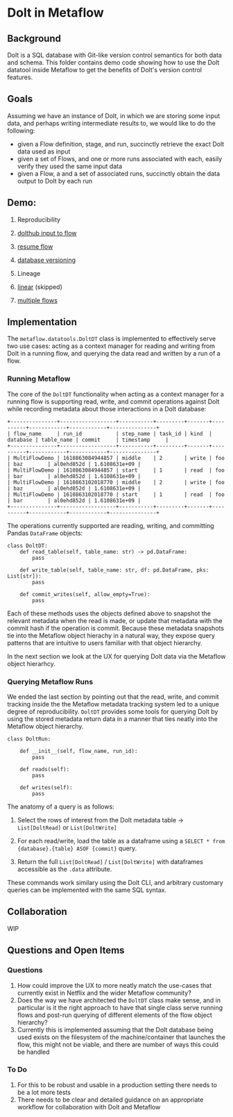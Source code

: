 # Dolt in Metaflow

## Background
Dolt is a SQL database with Git-like version control semantics for both data and schema. This folder contains demo code showing how to use the Dolt datatool inside Metaflow to get the benefits of Dolt's version control features.

## Goals
Assuming we have an instance of Dolt, in which we are storing some input data, and perhaps writing intermediate results to, we would like to do the following:
- given a Flow definition, stage, and run, succinctly retrieve the exact Dolt data used as input
- given a set of Flows, and one or more runs associated with each, easily verify they used the same input data
- given a Flow, a and a set of associated runs, succinctly obtain the data output to Dolt by each run

## Demo:

1. Reproducibility
  1. [dolthub input to flow](./1-reproducibility-1-dolthub)
  2. [resume flow](./1-reproducibility-2-resume)
  3. [database versioning](./1-reproducibility-3-versioning)

2. Lineage
  1. [linear]() (skipped)
  2. [multiple flows](./2-lineage-2-multiple-flows)

## Implementation
The `metaflow.datatools.DoltDT` class is implemented to effectively serve two
use cases: acting as a context manager for reading and writing from Dolt
in a running flow, and querying the data read and written by a run of a flow.

### Running Metaflow
The core of the `DoltDT` functionality when acting as a context manager 
for a running flow is supporting read, write, and commit operations
against Dolt while recording metadata about those interactions in 
a Dolt database:

```
+---------------+------------------+-----------+---------+-------+----------+------------+------------+---------------+
| flow_name     | run_id           | step_name | task_id | kind  | database | table_name | commit     | timestamp     |
+---------------+------------------+-----------+---------+-------+----------+------------+------------+---------------+
| MultiFlowDemo | 1610863084944857 | middle    | 2       | write | foo      | baz        | al0ehd852d | 1.6108631e+09 |
| MultiFlowDemo | 1610863084944857 | start     | 1       | read  | foo      | bar        | al0ehd852d | 1.6108631e+09 |
| MultiFlowDemo | 1610863102018770 | middle    | 2       | write | foo      | baz        | al0ehd852d | 1.6108631e+09 |
| MultiFlowDemo | 1610863102018770 | start     | 1       | read  | foo      | bar        | al0ehd852d | 1.6108631e+09 |
+---------------+------------------+-----------+---------+-------+----------+------------+------------+---------------+
```

The operations currently supported are reading, writing,
and committing Pandas `DataFrame` objects:
```python3
class DoltDT:
    def read_table(self, table_name: str) -> pd.DataFrame:
        pass

    def write_table(self, table_name: str, df: pd.DataFrame, pks: List[str]):
        pass

    def commit_writes(self, allow_empty=True):
        pass
```

Each of these methods uses the objects defined above to snapshot the relevant
metadata when the read is made, or update that metadata with the commit hash
if the operation is commit. Because these metadata snapshots tie into the
Metaflow object hierachy in a natural way, they expose query patterns that
are intuitive to users familiar with that object hierarchy. 

In the next section we look at the UX for querying Dolt data via the Metaflow object hierarhcy.

### Querying Metaflow Runs
We ended the last section by pointing out that the read, write, and commit
tracking inside the the Metaflow metadata tracking system led to a unique
degree of reproducibility. `DoltDT` provides some tools for querying Dolt
by using the stored metadata return data in a manner that ties neatly into
the Metaflow object hierarchy.

```python3
class DoltRun:

    def __init__(self, flow_name, run_id):
        pass

    def reads(self):
        pass

    def writes(self):
        pass
```

The anatomy of a query is as follows:

1. Select the rows of interest from the Dolt metadata table ->
   `List[DoltRead]` or `List[DoltWrite]`

2. For each read/write, load the table as a dataframe using a
    `SELECT * from {database}.{table} ASOF {commit}` query.

3. Return the full `List[DoltRead]` / `List[DoltWrite]` with dataframes
   accessible as the `.data` attribute.

These commands work similary using the Dolt CLI, and arbitrary customary
queries can be implemented with the same SQL syntax.

## Collaboration
WIP

## Questions and Open Items

### Questions
1. How could improve the UX to more neatly match the use-cases that currently exist in Netflix and the wider Metaflow community?
2. Does the way we have architected the `DoltDT` class make sense, and in particular is it the right approach to have that single class serve running flows and post-run querying of different elements of the flow object hierarchy?
3. Currently this is implemented assuming that the Dolt database being used exists on the filesystem of the machine/container that launches the flow, this might not be viable, and there are number of ways this could be handled

### To Do
1. For this to be robust and usable in a production setting there needs to be a lot more tests
2. There needs to be clear and detailed guidance on an appropriate workflow for collaboration with Dolt and Metaflow
